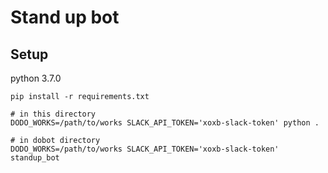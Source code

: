 # Stand up bot

## Setup

python 3.7.0

```
pip install -r requirements.txt

# in this directory
DODO_WORKS=/path/to/works SLACK_API_TOKEN='xoxb-slack-token' python .

# in dobot directory
DODO_WORKS=/path/to/works SLACK_API_TOKEN='xoxb-slack-token' standup_bot
```


